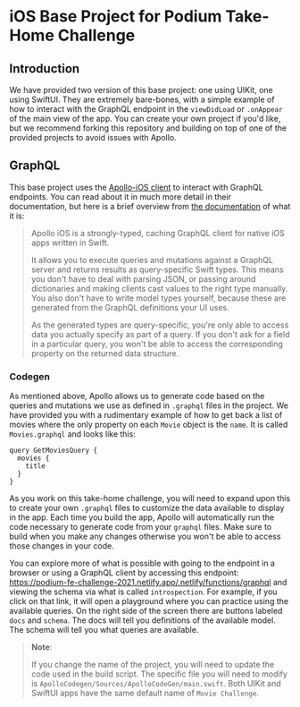 # iOS Base Project for Podium Take-Home Challenge

## Introduction
We have provided two version of this base project: one using UIKit, one using SwiftUI. They are extremely bare-bones, with a simple example of how to interact with the GraphQL endpoint in the `viewDidLoad` or `.onAppear` of the main view of the app. You can create your own project if you'd like, but we recommend forking this repository and building on top of one of the provided projects to avoid issues with Apollo.

## GraphQL
This base project uses the [Apollo-iOS client](https://github.com/apollographql/apollo-ios) to interact with GraphQL endpoints. You can read about it in much more detail in their documentation, but here is a brief overview from [the documentation](https://www.apollographql.com/docs/ios/) of what it is:

> Apollo iOS is a strongly-typed, caching GraphQL client for native iOS apps written in Swift.
>
> It allows you to execute queries and mutations against a GraphQL server and returns results as query-specific Swift types. This means you don't have to deal with parsing JSON, or passing around dictionaries and making clients cast values to the right type manually. You also don't have to write model types yourself, because these are generated from the GraphQL definitions your UI uses.
>
> As the generated types are query-specific, you're only able to access data you actually specify as part of a query. If you don't ask for a field in a particular query, you won't be able to access the corresponding property on the returned data structure.

### Codegen
As mentioned above, Apollo allows us to generate code based on the queries and mutations we use as defined in `.graphql` files in the project. We have provided you with a rudimentary example of how to get back a list of movies where the only property on each `Movie` object is the `name`. It is called `Movies.graphql` and looks like this:

``` 
query GetMoviesQuery {
  movies {
    title
  }
}
```

As you work on this take-home challenge, you will need to expand upon this to create your own `.graphql` files to customize the data available to display in the app. Each time you build the app, Apollo will automatically run the code necessary to generate code from your `graphql` files. Make sure to build when you make any changes otherwise you won't be able to access those changes in your code. 

You can explore more of what is possible with going to the endpoint in a browser or using a GraphQL client by accessing this endpoint: https://podium-fe-challenge-2021.netlify.app/.netlify/functions/graphql and viewing the schema via what is called `introspection`. For example, if you click on that link, it will open a playground where you can practice using the available queries. On the right side of the screen there are buttons labeled `docs` and `schema`. The docs will tell you definitions of the available model. The schema will tell you what queries are available. 

> **Note**: 
>
> If you change the name of the project, you will need to update the code used in the build script. The specific file you will need to modify is `ApolloCodegen/Sources/ApolloCodeGen/main.swift`. Both UIKit and SwiftUI apps have the same default name of `Movie Challenge`. 